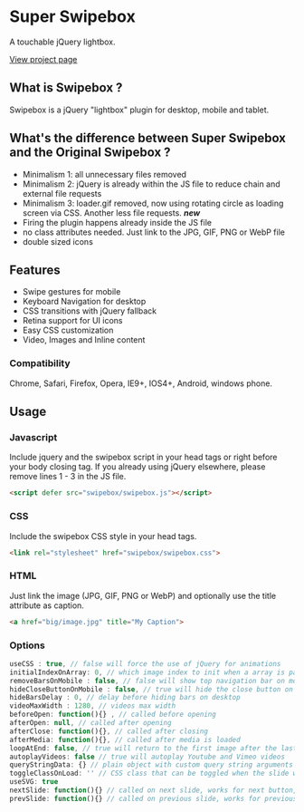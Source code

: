 Super Swipebox
================================

A touchable jQuery lightbox.

[View project page](https://swipebox.codes/)

## What is Swipebox ?

Swipebox is a jQuery "lightbox" plugin for desktop, mobile and tablet.

## What's the difference between Super Swipebox and the Original Swipebox ?

- Minimalism 1: all unnecessary files removed
- Minimalism 2: jQuery is already within the JS file to reduce chain and external file requests
- Minimalism 3: loader.gif removed, now using rotating circle as loading screen via CSS. Another less file requests. ***new***
- Firing the plugin happens already inside the JS file
- no class attributes needed. Just link to the JPG, GIF, PNG or WebP file
- double sized icons

## Features

- Swipe gestures for mobile
- Keyboard Navigation for desktop
- CSS transitions with jQuery fallback
- Retina support for UI icons
- Easy CSS customization
- Video, Images and Inline content

### Compatibility

Chrome, Safari, Firefox, Opera, IE9+, IOS4+, Android, windows phone.

## Usage

### Javascript

Include jquery and the swipebox script in your head tags or right before your body closing tag. If you already using jQuery elsewhere, please remove lines 1 - 3 in the JS file.

```html
<script defer src="swipebox/swipebox.js"></script>
```

### CSS

Include the swipebox CSS style in your head tags.

```html
<link rel="stylesheet" href="swipebox/swipebox.css">
```

### HTML

Just link the image (JPG, GIF, PNG or WebP) and optionally use the title attribute as caption.

```html
<a href="big/image.jpg" title="My Caption">
```

### Options

```javascript
useCSS : true, // false will force the use of jQuery for animations
initialIndexOnArray: 0, // which image index to init when a array is passed
removeBarsOnMobile : false, // false will show top navigation bar on mobile devices
hideCloseButtonOnMobile : false, // true will hide the close button on mobile devices
hideBarsDelay : 0, // delay before hiding bars on desktop
videoMaxWidth : 1280, // videos max width
beforeOpen: function(){} , // called before opening
afterOpen: null, // called after opening
afterClose: function(){}, // called after closing
afterMedia: function(){}, // called after media is loaded
loopAtEnd: false, // true will return to the first image after the last image is reached
autoplayVideos: false // true will autoplay Youtube and Vimeo videos
queryStringData: {} // plain object with custom query string arguments to pass/override for video URLs,
toggleClassOnLoad: '' // CSS class that can be toggled when the slide will be loaded (like 'hidden' of Bootstrap)
useSVG: true
nextSlide: function(){} // called on next slide, works for next button, arrow keys and touch navigation
prevSlide: function(){} // called on previous slide, works for previous button, arrow keys and touch navigation
```
